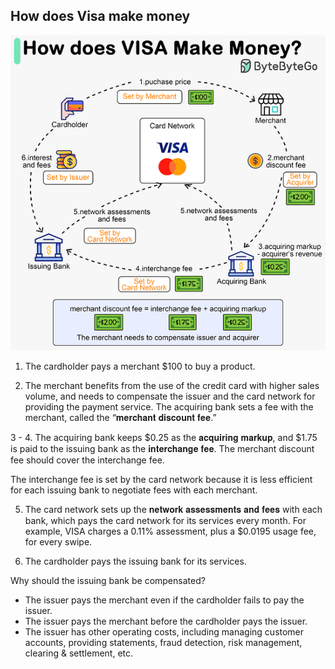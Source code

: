 ## How does Visa make money

![alt text](image.png)


1. The cardholder pays a merchant $100 to buy a product.

2. The merchant benefits from the use of the credit card with higher sales volume, and needs to compensate the issuer and the card network for providing the payment service. The acquiring bank sets a fee with the merchant, called the “𝐦𝐞𝐫𝐜𝐡𝐚𝐧𝐭 𝐝𝐢𝐬𝐜𝐨𝐮𝐧𝐭 𝐟𝐞𝐞.”

3 - 4. The acquiring bank keeps $0.25 as the 𝐚𝐜𝐪𝐮𝐢𝐫𝐢𝐧𝐠 𝐦𝐚𝐫𝐤𝐮𝐩, and $1.75 is paid to the issuing bank as the 𝐢𝐧𝐭𝐞𝐫𝐜𝐡𝐚𝐧𝐠𝐞 𝐟𝐞𝐞. The merchant discount fee should cover the interchange fee.

The interchange fee is set by the card network because it is less efficient for each issuing bank to negotiate fees with each merchant.

5. The card network sets up the 𝐧𝐞𝐭𝐰𝐨𝐫𝐤 𝐚𝐬𝐬𝐞𝐬𝐬𝐦𝐞𝐧𝐭𝐬 𝐚𝐧𝐝 𝐟𝐞𝐞𝐬 with each bank, which pays the card network for its services every month. For example, VISA charges a 0.11% assessment, plus a $0.0195 usage fee, for every swipe.

6. The cardholder pays the issuing bank for its services.

Why should the issuing bank be compensated?

- The issuer pays the merchant even if the cardholder fails to pay the issuer.
- The issuer pays the merchant before the cardholder pays the issuer.
- The issuer has other operating costs, including managing customer accounts, providing statements, fraud detection, risk management, clearing & settlement, etc.
